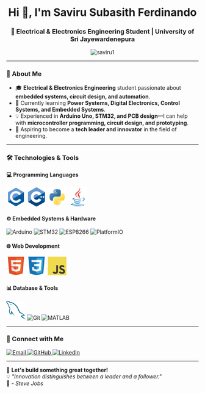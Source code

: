 <h1 align="center">Hi 👋, I'm Saviru Subasith Ferdinando</h1>
<h3 align="center">🚀 Electrical & Electronics Engineering Student | University of Sri Jayewardenepura</h3>

<p align="center">
  <img src="https://komarev.com/ghpvc/?username=saviru1&label=Profile%20views&color=0e75b6&style=flat" alt="saviru1" />
</p>

---

### 🌟 About Me
- 🎓 **Electrical & Electronics Engineering** student passionate about **embedded systems, circuit design, and automation**.
- 🌱 Currently learning **Power Systems, Digital Electronics, Control Systems, and Embedded Systems**.
- 💡 Experienced in **Arduino Uno, STM32, and PCB design**—I can help with **microcontroller programming, circuit design, and prototyping**.
- 🎯 Aspiring to become a **tech leader and innovator** in the field of engineering.

---

### 🛠️ Technologies & Tools

#### **💻 Programming Languages**
<p align="left">
  <img src="https://raw.githubusercontent.com/devicons/devicon/master/icons/c/c-original.svg" alt="C" width="50" height="50"/>
  <img src="https://raw.githubusercontent.com/devicons/devicon/master/icons/cplusplus/cplusplus-original.svg" alt="C++" width="50" height="50"/>
  <img src="https://raw.githubusercontent.com/devicons/devicon/master/icons/python/python-original.svg" alt="Python" width="50" height="50"/>
  <img src="https://raw.githubusercontent.com/devicons/devicon/master/icons/java/java-original.svg" alt="Java" width="50" height="50"/>
</p>

#### **⚙️ Embedded Systems & Hardware**
<p align="left">
  <img src="https://cdn.worldvectorlogo.com/logos/arduino-1.svg" alt="Arduino" width="50" height="50"/>
  <img src="https://upload.wikimedia.org/wikipedia/commons/thumb/8/87/STMicroelectronics_logo.svg/1024px-STMicroelectronics_logo.svg.png" alt="STM32" width="100" height="40"/>
  <img src="https://upload.wikimedia.org/wikipedia/commons/5/5a/ESP8266_Logo.svg" alt="ESP8266" width="80" height="40"/>
  <img src="https://upload.wikimedia.org/wikipedia/commons/3/34/PlatformIO_logo.svg" alt="PlatformIO" width="80" height="40"/>
</p>

#### **🌐 Web Development**
<p align="left">
  <img src="https://raw.githubusercontent.com/devicons/devicon/master/icons/html5/html5-original.svg" alt="HTML5" width="50" height="50"/>
  <img src="https://raw.githubusercontent.com/devicons/devicon/master/icons/css3/css3-original.svg" alt="CSS3" width="50" height="50"/>
  <img src="https://raw.githubusercontent.com/devicons/devicon/master/icons/javascript/javascript-original.svg" alt="JavaScript" width="50" height="50"/>
</p>

#### **📊 Database & Tools**
<p align="left">
  <img src="https://raw.githubusercontent.com/devicons/devicon/master/icons/mysql/mysql-original.svg" alt="MySQL" width="50" height="50"/>
  <img src="https://www.vectorlogo.zone/logos/git-scm/git-scm-icon.svg" alt="Git" width="50" height="50"/>
  <img src="https://upload.wikimedia.org/wikipedia/commons/2/21/Matlab_Logo.png" alt="MATLAB" width="50" height="50"/>
</p>

---


### 🔗 Connect with Me
<p align="left">
  <a href="mailto:ssferdinando2002@gmail.com">
    <img src="https://upload.wikimedia.org/wikipedia/commons/8/8c/Gmail_Logo.svg" alt="Email" width="50" height="40"/>
  </a>
  <a href="https://github.com/saviru1">
    <img src="https://upload.wikimedia.org/wikipedia/commons/9/91/Octicons-mark-github.svg" alt="GitHub" width="50" height="50"/>
  </a>
  <a href="https://www.linkedin.com/in/saviru-ferdinando-subasith2002/">
    <img src="https://upload.wikimedia.org/wikipedia/commons/c/ca/LinkedIn_logo_initials.png" alt="LinkedIn" width="50" height="50"/>
  </a>
</p>

---

🚀 **Let's build something great together!**  
💡 *"Innovation distinguishes between a leader and a follower."*  
🎯 *- Steve Jobs*
